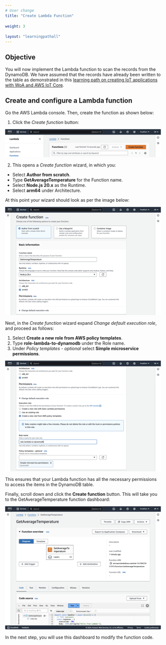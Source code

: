 ```yaml
---
# User change
title: "Create Lambda Function"

weight: 3

layout: "learningpathall"
---
```

## Objective
You will now implement the Lambda function to scan the records from the DynamoDB. We have assumed that the records have already been written to the table as demonstrated in this [learning path on creating IoT applications with WoA and AWS IoT Core](/learning-paths/laptops-and-desktops/win_aws_iot_dynamodb/).

## Create and configure a Lambda function
Go the AWS Lambda console. Then, create the function as shown below:
1. Click the *Create function* button:

![fig1](Figures/01.png)

2. This opens a *Create function* wizard, in which you:
* Select **Author from scratch**.
* Type **GetAverageTemperature** for the Function name.
* Select **Node.js 20.x** as the Runtime.
* Select **arm64** under Architecture.

At this point your wizard should look as per the image below:

![fig2](Figures/02.png)

Next, in the *Create function* wizard expand *Change default execution role*, and proceed as follows:
1. Select **Create a new role from AWS policy templates**.
2. Type **role-lambda-to-dynamodb** under the Role name.
3. Under *Policy templates - optional* select **Simple microservice permissions**.

![fig3](Figures/03.png)

This ensures that your Lambda function has all the necessary permissions to access the items in the DynamoDB table.

Finally, scroll down and click the **Create function** button. This will take you to the GetAverageTemperature function dashboard: 

![fig4](Figures/04.png)

In the next step, you will use this dashboard to modify the function code.
